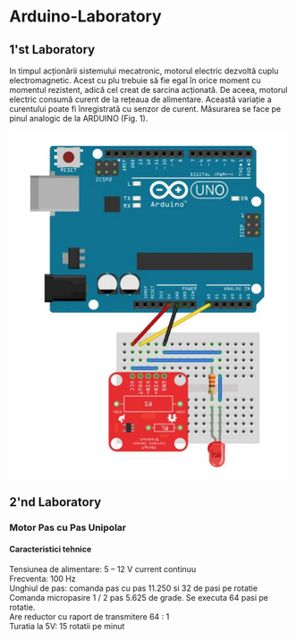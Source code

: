 # Arduino-Laboratory

## 1'st Laboratory 

In timpul acționării sistemului mecatronic, motorul electric dezvoltă cuplu electromagnetic. Acest cu
plu trebuie să fie egal în orice moment cu momentul rezistent, adică cel creat de sarcina acționată.
De aceea, motorul electric consumă curent de la rețeaua de alimentare. Această variație a curentului
poate fi înregistrată cu senzor de curent. Măsurarea se face pe pinul analogic de la ARDUINO (Fig. 1).

![arduino](https://github.com/brittleru/Arduino-Laboratory/blob/main/lab1-img1.png?raw=true)

## 2'nd Laboratory

### Motor Pas cu Pas Unipolar

#### Caracteristici tehnice

Tensiunea de alimentare: 5 – 12 V current continuu <br>
Frecventa: 100 Hz <br>
Unghiul de pas: comanda pas cu pas 11.250 si 32 de pasi pe rotatie <br>
Comanda micropasire 1 / 2 pas 5.625 de grade. Se executa 64 pasi pe rotatie.<br>
Are reductor cu raport de transmitere 64 : 1 <br>
Turatia la 5V: 15 rotatii pe minut
